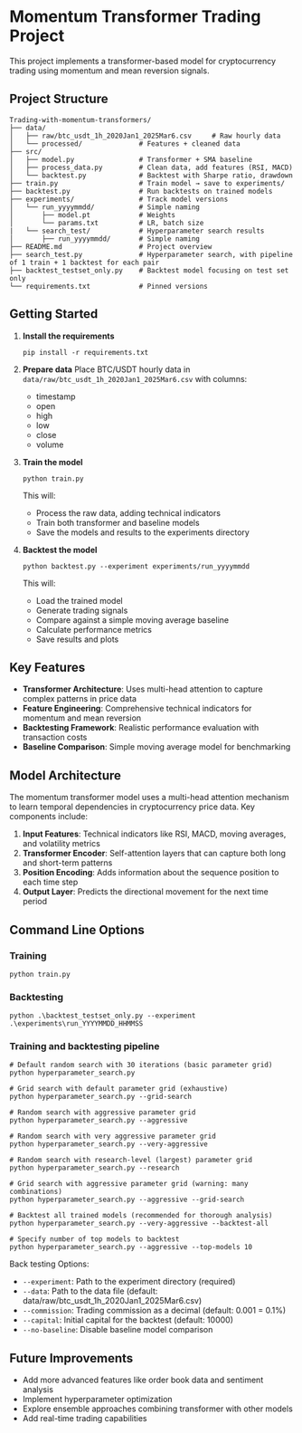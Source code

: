 # Momentum Transformer Trading Project

This project implements a transformer-based model for cryptocurrency trading using momentum and mean reversion signals.

## Project Structure

```
Trading-with-momentum-transformers/
├── data/
│   ├── raw/btc_usdt_1h_2020Jan1_2025Mar6.csv     # Raw hourly data
│   └── processed/              # Features + cleaned data
├── src/
│   ├── model.py                # Transformer + SMA baseline
│   ├── process_data.py         # Clean data, add features (RSI, MACD)
│   └── backtest.py             # Backtest with Sharpe ratio, drawdown
├── train.py                    # Train model → save to experiments/
├── backtest.py                 # Run backtests on trained models
├── experiments/                # Track model versions
│   └── run_yyyymmdd/           # Simple naming
│       ├── model.pt            # Weights
│       └── params.txt          # LR, batch size
|   └── search_test/            # Hyperparameter search results
│       ├── run_yyyymmdd/       # Simple naming
├── README.md                   # Project overview
├── search_test.py              # Hyperparameter search, with pipeline of 1 train + 1 backtest for each pair
├── backtest_testset_only.py    # Backtest model focusing on test set only
└── requirements.txt            # Pinned versions
```

## Getting Started

1. **Install the requirements**
   ```
   pip install -r requirements.txt
   ```

2. **Prepare data**
   Place BTC/USDT hourly data in `data/raw/btc_usdt_1h_2020Jan1_2025Mar6.csv` with columns:
   - timestamp
   - open
   - high
   - low
   - close
   - volume

3. **Train the model**
   ```
   python train.py
   ```
   This will:
   - Process the raw data, adding technical indicators
   - Train both transformer and baseline models
   - Save the models and results to the experiments directory

4. **Backtest the model**
   ```
   python backtest.py --experiment experiments/run_yyyymmdd
   ```
   This will:
   - Load the trained model
   - Generate trading signals
   - Compare against a simple moving average baseline
   - Calculate performance metrics
   - Save results and plots

## Key Features

- **Transformer Architecture**: Uses multi-head attention to capture complex patterns in price data
- **Feature Engineering**: Comprehensive technical indicators for momentum and mean reversion
- **Backtesting Framework**: Realistic performance evaluation with transaction costs
- **Baseline Comparison**: Simple moving average model for benchmarking

## Model Architecture

The momentum transformer model uses a multi-head attention mechanism to learn temporal dependencies in cryptocurrency price data. Key components include:

1. **Input Features**: Technical indicators like RSI, MACD, moving averages, and volatility metrics
2. **Transformer Encoder**: Self-attention layers that can capture both long and short-term patterns
3. **Position Encoding**: Adds information about the sequence position to each time step
4. **Output Layer**: Predicts the directional movement for the next time period

## Command Line Options

### Training
```
python train.py
```

### Backtesting
```
python .\backtest_testset_only.py --experiment .\experiments\run_YYYYMMDD_HHMMSS
```

### Training and backtesting pipeline
```
# Default random search with 30 iterations (basic parameter grid)
python hyperparameter_search.py

# Grid search with default parameter grid (exhaustive)
python hyperparameter_search.py --grid-search

# Random search with aggressive parameter grid
python hyperparameter_search.py --aggressive

# Random search with very aggressive parameter grid
python hyperparameter_search.py --very-aggressive

# Random search with research-level (largest) parameter grid
python hyperparameter_search.py --research

# Grid search with aggressive parameter grid (warning: many combinations)
python hyperparameter_search.py --aggressive --grid-search

# Backtest all trained models (recommended for thorough analysis)
python hyperparameter_search.py --very-aggressive --backtest-all

# Specify number of top models to backtest
python hyperparameter_search.py --aggressive --top-models 10
```



Back testing Options:
- `--experiment`: Path to the experiment directory (required)
- `--data`: Path to the data file (default: data/raw/btc_usdt_1h_2020Jan1_2025Mar6.csv)
- `--commission`: Trading commission as a decimal (default: 0.001 = 0.1%)
- `--capital`: Initial capital for the backtest (default: 10000)
- `--no-baseline`: Disable baseline model comparison

## Future Improvements

- Add more advanced features like order book data and sentiment analysis
- Implement hyperparameter optimization
- Explore ensemble approaches combining transformer with other models
- Add real-time trading capabilities